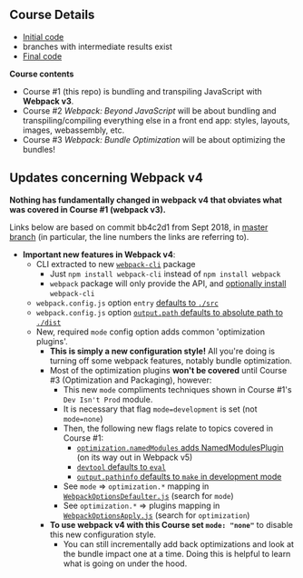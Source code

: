 
## Course Details

- [Initial code](https://github.com/g0t4/optimizing-web-apps-webpack/tree/webpack-javascript-start)
- branches with intermediate results exist
- [Final code](https://github.com/g0t4/optimizing-web-apps-webpack/tree/webpack-javascript-end)


**Course contents**

- Course #1 (this repo) is bundling and transpiling JavaScript with **Webpack v3**.
- Course #2 *Webpack: Beyond JavaScript* will be about bundling and transpiling/compiling everything else in a front end app: styles, layouts, images, webassembly, etc.
- Course #3 *Webpack: Bundle Optimization* will be about optimizing the bundles!

## Updates concerning Webpack v4

**Nothing has fundamentally changed in webpack v4 that obviates what was covered in Course #1 (webpack v3).**

Links below are based on commit bb4c2d1 from Sept 2018, in [master branch](https://github.com/webpack/webpack/commit/bb4c2d18f7d62524b15c2b67cceca201832aee28)  (in particular, the line numbers the links are referring to).

- **Important new features in Webpack v4**:
    - CLI extracted to new [`webpack-cli`](https://github.com/webpack/webpack-cli/) package
        - Just `npm install webpack-cli` instead of `npm install webpack`
        - `webpack` package will only provide the API, and  [optionally install](https://github.com/webpack/webpack/blob/master/bin/webpack.js#L59-L69) `webpack-cli`
    - `webpack.config.js` option `entry` [defaults to `./src`](https://github.com/webpack/webpack/blob/master/lib/WebpackOptionsDefaulter.js#L34)
    - `webpack.config.js`  option [`output.path` defaults to absolute path to `./dist`](https://github.com/webpack/webpack/blob/master/lib/WebpackOptionsDefaulter.js#L152)
    - New, required `mode` config option adds common 'optimization plugins'.
        - **This is simply a new configuration style!** All you're doing is turning off some webpack features, notably bundle optimization. 
        - Most of the optimization plugins **won't be covered** until Course #3 (Optimization and Packaging), however:
            - This new `mode` compliments techniques shown in Course #1's `Dev Isn't Prod` module.
            - It is necessary that flag `mode=development` is set (not `mode=none`) 
            - Then, the following new flags relate to topics covered in Course #1: 
              - [`optimization.namedModules` adds NamedModulesPlugin](https://github.com/webpack/webpack/blob/master/lib/WebpackOptionsDefaulter.js#L275) (on its way out in Webpack v5)
              - [`devtool` defaults to `eval`](https://github.com/webpack/webpack/blob/master/lib/WebpackOptionsDefaulter.js#L36-L40)
              - [`output.pathinfo` defaults to `make` in development mode](https://github.com/webpack/webpack/blob/master/lib/WebpackOptionsDefaulter.js#L154)
            - See `mode` => `optimization.*` mapping in [`WebpackOptionsDefaulter.js`](https://github.com/webpack/webpack/blob/master/lib/WebpackOptionsDefaulter.js#L203-L322) (search for `mode`)
            - See `optimization.*` => plugins mapping in [`WebpackOptionsApply.js`](https://github.com/webpack/webpack/blob/master/lib/WebpackOptionsApply.js#L341-L448) (search for `optimization`)
        - **To use webpack v4 with this Course set `mode: "none"`** to disable this new configuration style.
            - You can still incrementally add back optimizations and look at the bundle impact one at a time. Doing this is helpful to learn what is going on under the hood.

